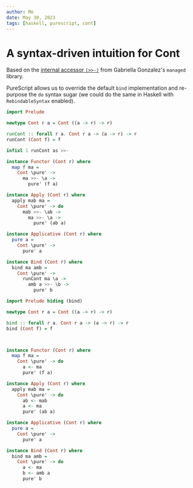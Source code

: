 ```yaml
---
author: Me
date: May 30, 2023
tags: [haskell, purescript, cont]
---
```


# A syntax-driven intuition for Cont

Based on the [internal accessor `(>>-)`](https://hackage.haskell.org/package/managed-1.0.10/docs/src/Control.Monad.Managed.html#Managed) from Gabriella Gonzalez's `managed` library.

PureScript allows us to override the default `bind` implementation and re-purpose the `do` syntax sugar (we could do the same in Haskell with `RebindableSyntax` enabled).

<Multicodeblock>

```purescript
import Prelude

newtype Cont r a = Cont ((a -> r) -> r)

runCont :: forall r a. Cont r a -> (a -> r) -> r
runCont (Cont f) = f

infixl 1 runCont as >>-

instance Functor (Cont r) where
  map f ma =
    Cont \pure' ->
      ma >>- \a ->
        pure' (f a)

instance Apply (Cont r) where
  apply mab ma =
    Cont \pure' -> do
      mab >>- \ab ->
        ma >>- \a ->
          pure' (ab a)

instance Applicative (Cont r) where
  pure a =
    Cont \pure' ->
      pure' a

instance Bind (Cont r) where
  bind ma amb =
    Cont \pure' ->
      runCont ma \a ->
        amb a >>- \b ->
          pure' b
```

```purescript
import Prelude hiding (bind)

newtype Cont r a = Cont ((a -> r) -> r)

bind :: forall r a. Cont r a -> (a -> r) -> r
bind (Cont f) = f



instance Functor (Cont r) where
  map f ma =
    Cont \pure' -> do
      a <- ma
      pure' (f a)

instance Apply (Cont r) where
  apply mab ma =
    Cont \pure' -> do
      ab <- mab
      a <- ma
      pure' (ab a)

instance Applicative (Cont r) where
  pure a =
    Cont \pure' ->
      pure' a

instance Bind (Cont r) where
  bind ma amb =
    Cont \pure' -> do
      a <- ma
      b <- amb a
      pure' b
```

</Multicodeblock>
